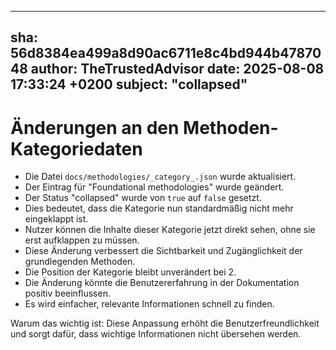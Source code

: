 ---
  sha: 56d8384ea499a8d90ac6711e8c4bd944b4787048
  author: TheTrustedAdvisor
  date: 2025-08-08 17:33:24 +0200
  subject: "collapsed"
  ---

  # Änderungen an den Methoden-Kategoriedaten

- Die Datei `docs/methodologies/_category_.json` wurde aktualisiert.
- Der Eintrag für "Foundational methodologies" wurde geändert.
- Der Status "collapsed" wurde von `true` auf `false` gesetzt.
- Dies bedeutet, dass die Kategorie nun standardmäßig nicht mehr eingeklappt ist.
- Nutzer können die Inhalte dieser Kategorie jetzt direkt sehen, ohne sie erst aufklappen zu müssen.
- Diese Änderung verbessert die Sichtbarkeit und Zugänglichkeit der grundlegenden Methoden.
- Die Position der Kategorie bleibt unverändert bei 2.
- Die Änderung könnte die Benutzererfahrung in der Dokumentation positiv beeinflussen.
- Es wird einfacher, relevante Informationen schnell zu finden.

Warum das wichtig ist: Diese Anpassung erhöht die Benutzerfreundlichkeit und sorgt dafür, dass wichtige Informationen nicht übersehen werden.
